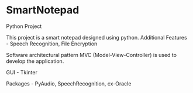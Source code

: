 # SmartNotepad
Python Project

This project is a smart notepad designed using python. 
Additional Features - Speech Recognition, File Encryption

Software architectural pattern MVC (Model-View-Controller) is used to develop the application.

GUI - Tkinter

Packages - PyAudio, SpeechRecognition, cx-Oracle
